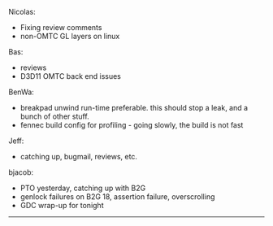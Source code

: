 

Nicolas:
* Fixing review comments
* non-OMTC GL layers on linux



Bas:
* reviews
* D3D11 OMTC back end issues



BenWa:
* breakpad unwind run-time preferable.  this should stop a leak, and a bunch of other stuff.
* fennec build config for profiling - going slowly, the build is not fast



Jeff:
* catching up, bugmail, reviews, etc.



bjacob:
* PTO yesterday, catching up with B2G
* genlock failures on B2G 18, assertion failure, overscrolling
* GDC wrap-up for tonight



________________


